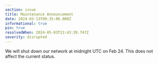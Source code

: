 ```yaml
---
section: issue
title: Maintenance Announcement
date: 2024-03-13T09:35:00.000Z
informational: true
pin: true
resolvedWhen: 2024-05-03T13:43:39.747Z
severity: disrupted
---
```


We will shut down our network at midnight UTC on Feb 24. This does not affect the current status.
